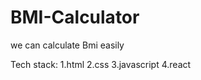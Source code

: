 # BMI-Calculator
we can calculate Bmi easily 

Tech stack:
          1.html
          2.css
          3.javascript
          4.react
          
